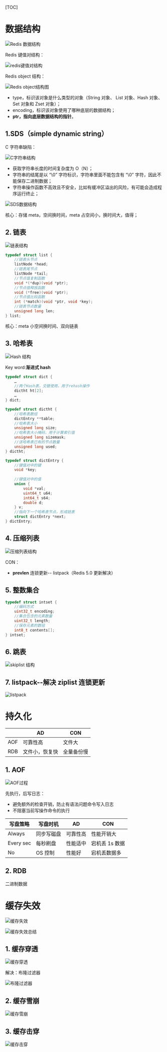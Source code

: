 [TOC]

# 数据结构

![Redis 数据结构](./assets/Redis_Redis数据结构.png)

Redis 键值对结构：

![redis键值对结构](./assets/Redis_redis键值对结构.png)

Redis object 结构：

![Redis object结构图](./assets/Redis_Redis_object结构图.png)

- type，标识该对象是什么类型的对象（String 对象、 List 对象、Hash 对象、Set 对象和 Zset 对象）；
- encoding，标识该对象使用了哪种底层的数据结构；
- **ptr，指向底层数据结构的指针**。

## 1.SDS（simple dynamic string）

C 字符串缺陷：

![C字符串结构](./assets/Redis_C字符串结构.png)

- 获取字符串长度的时间复杂度为 O（N）；
- 字符串的结尾是以 “\0” 字符标识，字符串里面不能包含有 “\0” 字符，因此不能保存二进制数据；
- 字符串操作函数不高效且不安全，比如有缓冲区溢出的风险，有可能会造成程序运行终止；

![SDS数据结构](./assets/Redis_SDS数据结构.png)

核心：存储 meta，空间换时间，meta 占空间小，换时间大，值得；

## 2. 链表

![链表结构](./assets/Redis_链表结构.png)

```c
typedef struct list {
    //链表头节点
    listNode *head;
    //链表尾节点
    listNode *tail;
    //节点值复制函数
    void *(*dup)(void *ptr);
    //节点值释放函数
    void (*free)(void *ptr);
    //节点值比较函数
    int (*match)(void *ptr, void *key);
    //链表节点数量
    unsigned long len;
} list;
```

核心：meta 小空间换时间、双向链表

## 3. 哈希表

![Hash 结构](./assets/Redis_Hash结构.png)

Key word:**渐进式 hash**

```c
typedef struct dict {
    …
    //两个Hash表，交替使用，用于rehash操作
    dictht ht[2]; 
    …
} dict;

typedef struct dictht {
    //哈希表数组
    dictEntry **table;
    //哈希表大小
    unsigned long size;  
    //哈希表大小掩码，用于计算索引值
    unsigned long sizemask;
    //该哈希表已有的节点数量
    unsigned long used;
} dictht;

typedef struct dictEntry {
    //键值对中的键
    void *key;
  
    //键值对中的值
    union {
        void *val;
        uint64_t u64;
        int64_t s64;
        double d;
    } v;
    //指向下一个哈希表节点，形成链表
    struct dictEntry *next;
} dictEntry;
```



## 4. 压缩列表

![压缩列表结构](./assets/Redis_压缩列表结构.png)

CON：

* **prevlen**  连锁更新-- listpack（Redis 5.0 更新解决）

## 5. 整数集合

```c
typedef struct intset {
    //编码方式
    uint32_t encoding;
    //集合包含的元素数量
    uint32_t length;
    //保存元素的数组
    int8_t contents[];
} intset;
```

## 6. 跳表

![skiplist 结构](./assets/Redis_skiplist结构.png)



## 7. listpack--解决 ziplist 连锁更新

![listpack](./assets/Redis_listpack.png)

# 持久化

|      | AD             | CON        |
| ---- | -------------- | ---------- |
| AOF  | 可靠性高       | 文件大     |
| RDB  | 文件小，恢复快 | 全量备份慢 |



## 1. AOF

![AOF过程](./assets/Redis_AOF过程.png)

先执行，后写日志：

* 避免额外的检查开销，防止有语法问题命令写入日志
* 不阻塞当前写操作命令的执行

| 写盘策略  | 写盘时机   | AD       | CON            |
| --------- | ---------- | -------- | -------------- |
| Always    | 同步写磁盘 | 可靠性高 | 性能开销大     |
| Every sec | 每秒刷盘   | 性能适中 | 宕机丢 1s 数据 |
| No        | OS 控制    | 性能好   | 宕机丢数据多   |

## 2. RDB

二进制数据

# 缓存失效

![缓存失效](./assets/Redis_缓存失效.png)

![缓存失效总结](./assets/Redis_缓存失效总结.png)

## 1. 缓存穿透

![缓存穿透](./assets/Redis_缓存穿透.png)

解决：布隆过滤器

![布隆过滤器](./assets/Redis_布隆过滤器.png)

## 2. 缓存雪崩

![缓存雪崩](./assets/Redis_缓存雪崩.png)

## 3. 缓存击穿

![缓存击穿](./assets/Redis_缓存击穿.png)

